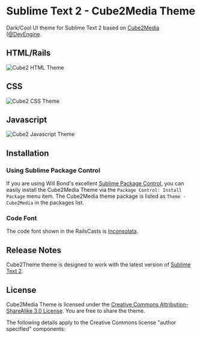 # Sublime Text 2 - Cube2Media Theme

Dark/Cool UI theme for Sublime Text 2 based on [Cube2Media](http://cube2media.com) ([@DevEngine](https://twitter.com/DevEngine).


## HTML/Rails
![Cube2 HTML Theme](https://dl.dropbox.com/u/3105141/C2CDN/Theme-HTML.png "Cube2 HTML Theme")
## CSS
![Cube2 CSS Theme](https://dl.dropbox.com/u/3105141/C2CDN/Theme%20-%20CSS.png "Cube2 CSS Theme")
## Javascript
![Cube2 Javascript Theme](https://dl.dropbox.com/u/3105141/C2CDN/Theme%20-%20JS.png "Cube2 Javascript Theme")

## Installation

### Using Sublime Package Control

If you are using Will Bond's excellent [Sublime Package Control](http://wbond.net/sublime_packages/package_control), you can easily install the Cube2Media Theme via the `Package Control: Install Package` menu item. The Cube2Media theme package is listed as `Theme - Cube2Media` in the packages list.

### Code Font

The code font shown in the RailsCasts is [Inconsolata](http://www.levien.com/type/myfonts/Inconsolata.otf).

## Release Notes

Cube2Theme theme is designed to work with the latest version of [Sublime Text 2](http://www.sublimetext.com/dev).

## License

Cube2Media Theme is licensed under the [Creative Commons Attribution-ShareAlike 3.0 License](http://creativecommons.org/licenses/by-sa/3.0/). You are free to share the theme.

The following details apply to the Creative Commons license "author specified" components: